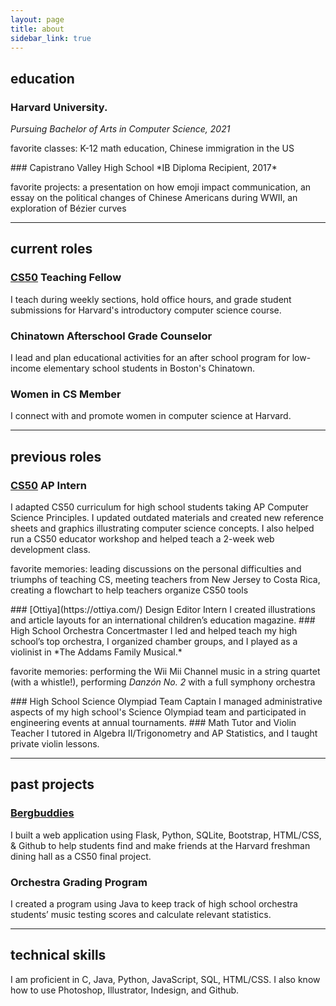 ```yaml
---
layout: page
title: about
sidebar_link: true
---
```


## education
### Harvard University.
*Pursuing Bachelor of Arts in Computer Science, 2021*
<p class="message">
  favorite classes: K-12 math education, Chinese immigration in the US
</p>
### Capistrano Valley High School
*IB Diploma Recipient, 2017*
<p class="message">
  favorite projects: a presentation on how emoji impact communication, an essay on the political changes of Chinese Americans during WWII, an exploration of B&eacute;zier curves
</p>

---

## current roles
### [CS50](https://cs50.harvard.edu/) Teaching Fellow
I teach during weekly sections, hold office hours, and grade student submissions for Harvard's introductory computer science course.
### Chinatown Afterschool Grade Counselor
I lead and plan educational activities for an after school program for low-income elementary school students in Boston's Chinatown.
### Women in CS Member
I connect with and promote women in computer science at Harvard.

---

## previous roles
### [CS50](https://cs50.harvard.edu/) AP Intern
I adapted CS50 curriculum for high school students taking AP Computer Science Principles. I updated outdated materials and created new reference sheets and graphics illustrating computer science concepts. I also helped run a CS50 educator workshop and helped teach a 2-week web development class.
<p class="message">
  favorite memories: leading discussions on the personal difficulties and triumphs of teaching CS, meeting teachers from New Jersey to Costa Rica, creating a flowchart to help teachers organize CS50 tools
</p>
### [Ottiya](https://ottiya.com/) Design Editor Intern
I created illustrations and article layouts for an international children’s education magazine.
### High School Orchestra Concertmaster
I led and helped teach my high school’s top orchestra, I organized chamber groups, and I played as a violinist in *The Addams Family Musical.*
<p class="message">
  favorite memories: performing the Wii Mii Channel music in a string quartet (with a whistle!), performing <em>Danz&oacute;n No. 2</em> with a full symphony orchestra
</p>
### High School Science Olympiad Team Captain
I managed administrative aspects of my high school's Science Olympiad team and participated in engineering events at annual tournaments.
### Math Tutor and Violin Teacher
I tutored in Algebra II/Trigonometry and AP Statistics, and I taught private violin lessons.

---

## past projects
### [Bergbuddies](https://github.com/ehhong/bergbuddies)
I built a web application using Flask, Python, SQLite, Bootstrap, HTML/CSS, & Github to help
students find and make friends at the Harvard freshman dining hall as a CS50 final project.
### Orchestra Grading Program
I created a program using Java to keep track of high school orchestra students’ music testing
scores and calculate relevant statistics.

---

## technical skills
I am proficient in C, Java, Python, JavaScript, SQL, HTML/CSS. I also know how to use Photoshop, Illustrator, Indesign, and Github.
